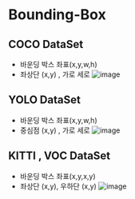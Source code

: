 # Bounding-Box

## COCO DataSet
- 바운딩 박스 좌표(x,y,w,h)
- 좌상단 (x,y) , 가로 세로
![image](https://user-images.githubusercontent.com/54635552/178009306-be313108-f687-4583-bb5e-95f8f8f1a1a9.png)

## YOLO DataSet
- 바운딩 박스 좌표(x,y,w,h)
- 중심점 (x,y) , 가로 세로
![image](https://user-images.githubusercontent.com/54635552/178009327-939cdc01-9e40-4678-a493-e7c78a07faac.png)

## KITTI , VOC DataSet
- 바운딩 박스 좌표(x,y,x,y)
- 좌상단 (x,y), 우하단 (x,y)
![image](https://user-images.githubusercontent.com/54635552/178009347-e9fc319d-aa20-4c9f-aac7-3f40d3142dc2.png)
